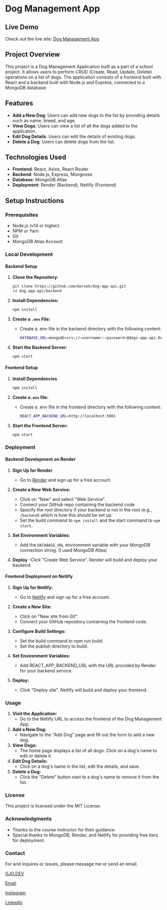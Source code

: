 # Dog Management App

## Live Demo

Check out the live site: [Dog Management App](https://dog-app-api-fsu.netlify.app/)

## Project Overview

This project is a Dog Management Application built as a part of a school project. It allows users to perform CRUD (Create, Read, Update, Delete) operations on a list of dogs. The application consists of a frontend built with React and a backend built with Node.js and Express, connected to a MongoDB database.

## Features

- **Add a New Dog**: Users can add new dogs to the list by providing details such as name, breed, and age.
- **View Dogs**: Users can view a list of all the dogs added to the application.
- **Edit Dog Details**: Users can edit the details of existing dogs.
- **Delete a Dog**: Users can delete dogs from the list.

## Technologies Used

- **Frontend**: React, Axios, React Router
- **Backend**: Node.js, Express, Mongoose
- **Database**: MongoDB Atlas
- **Deployment**: Render (Backend), Netlify (Frontend)

## Setup Instructions

### Prerequisites

- Node.js (v14 or higher)
- NPM or Yarn
- Git
- MongoDB Atlas Account

### Local Development

#### Backend Setup

1. **Clone the Repository**:
   ```bash
   git clone https://github.com/Gorvok/dog-app-api.git
   cd dog-app-api/backend
   ```
   
2. **Install Dependencies:**
    ```bash
    npm install
    ```
   
3. **Create a `.env` File:**
    - Create a .env file in the backend directory with the following content:
        ```bash
        DATABASE_URL=mongodb+srv://<username>:<password>@dogs-app-api.0vfd0bb.mongodb.net/
        ```
      
4. **Start the Backend Server:**
    ```bash
    npm start
    ```
   
#### Frontend Setup
1. **Install Dependencies**
    ```bash
    npm install
    ```
   
2. **Create a`.env` file:**
    - Create a .env file in the frontend directory with the following content:
        ```bash
        REACT_APP_BACKEND_URL=http://localhost:5001
        ```
      
3. **Start the Frontend Server:**
    ```bash
    npm start
    ```
   
### Deployment
#### Backend Development on Render
1. **Sign Up for Render**
    - Go to [Render](https://www.render.com/) and sign up for a free account.

2. **Create a New Web Service:**
    - Click on "New" and select "Web Service".
    - Connect your GitHub repo containing the backend code
    - Specify the root directory if your backend is not in the root (e.g., `/backend`) which is how this should be set up.
    - Set the build command to `npm install` and the start command to `npm start`.

3. **Set Environment Variables:**
    - Add the `DATABASE_URL` environment variable with your MongoDB connection string. (I used MongoDB Atlas)

4. **Deploy**
    -Click "Create Web Service". Render will build and deploy your backend.

#### Frontend Deployment on Netlify
1. **Sign Up for Netlify:**
    - Go to [Netlify](https://www.netlify.com/) and sign up for a free account.

2. **Create a New Site:**
    - Click on "New site from Git".
    - Connect your GitHub repository containing the frontend code.

3. **Configure Build Settings:**
    - Set the build command to npm run build.
    - Set the publish directory to build.

4. **Set Environment Variables:**
    - Add REACT_APP_BACKEND_URL with the URL provided by Render for your backend service.

5. **Deploy:**
    - Click "Deploy site". Netlify will build and deploy your frontend.

### Usage

1. **Visit the Application:**
    - Go to the Netlify URL to access the frontend of the Dog Management App.
2. **Add a New Dog:**
    - Navigate to the "Add Dog" page and fill out the form to add a new dog.
3. **View Dogs:**
    - The home page displays a list of all dogs. Click on a dog's name to edit or delete it.
4. **Edit Dog Details:**
    - Click on a dog's name in the list, edit the details, and save.
5. **Delete a Dog:**
    - Click the "Delete" button next to a dog's name to remove it from the list.

### License
This project is licensed under the MIT License.

### Acknowledgments
- Thanks to the course instructor for their guidance.
- Special thanks to MongoDB, Render, and Netlify for providing free tiers for deployment.

### Contact
For and inquires or issues, please message me or send an email.

[GJO.DEV](https://www.gjo.dev)

[Email](mailto:hello@gjo.dev)

[Instagram](https://www.instagram.com/gjo.dev)

[Linkedin](https://www.linkedin.com/gjovanigorvokaj)
